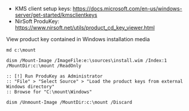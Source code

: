 * KMS client setup keys: https://docs.microsoft.com/en-us/windows-server/get-started/kmsclientkeys
* NirSoft ProduKey: https://www.nirsoft.net/utils/product_cd_key_viewer.html

View product key contained in Windows installation media
```batch
md c:\mount

dism /Mount-Image /ImageFile:e:\sources\install.wim /Index:1 /MountDir:c:\mount /ReadOnly

:: [!] Run ProduKey as Administrator
:: "File" > "Select Source" > "Load the product keys from external Windows directory"
:: Browse for "C:\mount\Windows"

dism /Unmount-Image /MountDir:c:\mount /Discard
```
